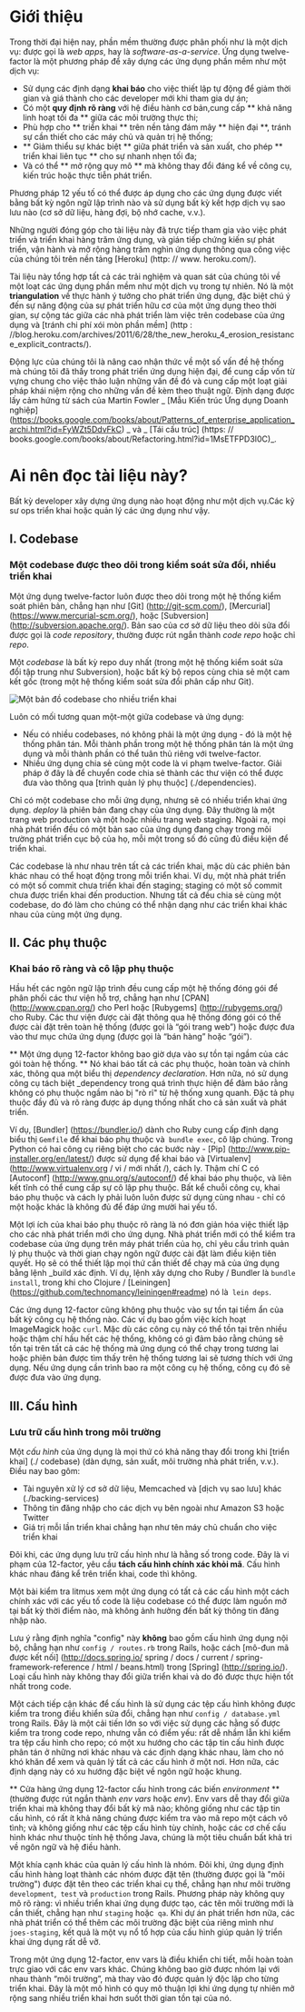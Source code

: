 Giới thiệu
============

Trong thời đại hiện nay, phần mềm thường được phân phối như là một dịch vụ: được gọi là _web apps_, hay là _software-as-a-service_. Ứng dụng twelve-factor là một phương pháp để xây dựng các ứng dụng phần mềm như một dịch vụ:

* Sử dụng các định dạng **khai báo** cho việc thiết lập tự động để giảm thời gian và giá thành cho các developer mới khi tham gia dự án;
* Có một **quy định rõ ràng** với hệ điều hành cơ bản,cung cấp ** khả năng linh hoạt tối đa ** giữa các môi trường thực thi;
* Phù hợp cho ** triển khai ** trên nền tảng đám mây ** hiện đại **, tránh sự cần thiết cho các máy chủ và quản trị hệ thống;
* ** Giảm thiểu sự khác biệt ** giữa phát triển và sản xuất, cho phép ** triển khai liên tục ** cho sự nhanh nhẹn tối đa;
* Và có thể ** mở rộng quy mô ** mà không thay đổi đáng kể về công cụ, kiến ​​trúc hoặc thực tiễn phát triển.

Phương pháp 12 yếu tố có thể được áp dụng cho các ứng dụng được viết bằng bất kỳ ngôn ngữ lập trình nào và sử dụng bất kỳ kết hợp dịch vụ sao lưu nào (cơ sở dữ liệu, hàng đợi, bộ nhớ cache, v.v.).

Những người đóng góp cho tài liệu này đã trực tiếp tham gia vào việc phát triển và triển khai hàng trăm ứng dụng, và gián tiếp chứng kiến ​​sự phát triển, vận hành và mở rộng hàng trăm nghìn ứng dụng thông qua công việc của chúng tôi trên nền tảng [Heroku] (http: // www. heroku.com/).

Tài liệu này tổng hợp tất cả các trải nghiệm và quan sát của chúng tôi về một loạt các ứng dụng phần mềm như một dịch vụ trong tự nhiên. Nó là một __triangulation__ về thực hành ý tưởng cho phát triển ứng dụng, đặc biệt chú ý đến sự năng động của sự phát triển hữu cơ của một ứng dụng theo thời gian, sự cộng tác giữa các nhà phát triển làm việc trên codebase của ứng dụng và [tránh chi phí xói mòn phần mềm] (http : //blog.heroku.com/archives/2011/6/28/the_new_heroku_4_erosion_resistance_explicit_contracts/).

Động lực của chúng tôi là nâng cao nhận thức về một số vấn đề hệ thống mà chúng tôi đã thấy trong phát triển ứng dụng hiện đại, để cung cấp vốn từ vựng chung cho việc thảo luận những vấn đề đó và cung cấp một loạt giải pháp khái niệm rộng cho những vấn đề kèm theo thuật ngữ. Định dạng được lấy cảm hứng từ sách của Martin Fowler _ [Mẫu Kiến trúc Ứng dụng Doanh nghiệp] (https://books.google.com/books/about/Patterns_of_enterprise_application_archi.html?id=FyWZt5DdvFkC) _ và _ [Tái cấu trúc] (https: // books.google.com/books/about/Refactoring.html?id=1MsETFPD3I0C)_.

Ai nên đọc tài liệu này?
==============================

Bất kỳ developer xây dựng ứng dụng nào hoạt động như một dịch vụ.Các kỹ sư ops triển khai hoặc quản lý các ứng dụng như vậy.

I. Codebase
-----------

### Một codebase được theo dõi trong kiểm soát sửa đổi, nhiều triển khai


Một ứng dụng twelve-factor luôn được theo dõi trong một hệ thống kiểm soát phiên bản, chẳng hạn như [Git] (http://git-scm.com/), [Mercurial] (https://www.mercurial-scm.org/), hoặc [Subversion] (http://subversion.apache.org/). Bản sao của cơ sở dữ liệu theo dõi sửa đổi được gọi là _code repository_, thường được rút ngắn thành _code repo_ hoặc chỉ _repo_.

Một _codebase_ là bất kỳ repo duy nhất (trong một hệ thống kiểm soát sửa đổi tập trung như Subversion), hoặc bất kỳ bộ repos cùng chia sẻ một cam kết gốc (trong một hệ thống kiểm soát sửa đổi phân cấp như Git).

![Một bản đồ codebase cho nhiều triển khai](/images/codebase-deploys.png)


Luôn có mối tương quan một-một giữa codebase và ứng dụng:

* Nếu có nhiều codebases, nó không phải là một ứng dụng - đó là một hệ thống phân tán. Mỗi thành phần trong một hệ thống phân tán là một ứng dụng và mỗi thành phần có thể tuân thủ riêng với twelve-factor.
* Nhiều ứng dụng chia sẻ cùng một code là vi phạm twelve-factor. Giải pháp ở đây là để chuyển code chia sẻ thành các thư viện có thể được đưa vào thông qua [trình quản lý phụ thuộc] (./dependencies).


Chỉ có một codebase cho mỗi ứng dụng, nhưng sẽ có nhiều triển khai ứng dụng. _deploy_ là phiên bản đang chạy của ứng dụng. Đây thường là một trang web production và một hoặc nhiều trang web staging. Ngoài ra, mọi nhà phát triển đều có một bản sao của ứng dụng đang chạy trong môi trường phát triển cục bộ của họ, mỗi một trong số đó cũng đủ điều kiện để triển khai.

Các codebase là như nhau trên tất cả các triển khai, mặc dù các phiên bản khác nhau có thể hoạt động trong mỗi triển khai. Ví dụ, một nhà phát triển có một số commit chưa triển khai đến staging; staging có một số commit chưa được triển khai đến production. Nhưng tất cả đều chia sẻ cùng một codebase, do đó làm cho chúng có thể nhận dạng như các triển khai khác nhau của cùng một ứng dụng.

II. Các phụ thuộc
----------------

### Khai báo rõ ràng và cô lập phụ thuộc

Hầu hết các ngôn ngữ lập trình đều cung cấp một hệ thống đóng gói để phân phối các thư viện hỗ trợ, chẳng hạn như [CPAN] (http://www.cpan.org/) cho Perl hoặc [Rubygems] (http://rubygems.org/) cho Ruby. Các thư viện được cài đặt thông qua hệ thống đóng gói có thể được cài đặt trên toàn hệ thống (được gọi là “gói trang web”) hoặc được đưa vào thư mục chứa ứng dụng (được gọi là “bán hàng” hoặc “gói”).

** Một ứng dụng 12-factor không bao giờ dựa vào sự tồn tại ngầm của các gói toàn hệ thống. ** Nó khai báo tất cả các phụ thuộc, hoàn toàn và chính xác, thông qua một biểu thị _dependency declaration_. Hơn nữa, nó sử dụng công cụ tách biệt _dependency trong quá trình thực hiện để đảm bảo rằng không có phụ thuộc ngầm nào bị "rò rỉ" từ hệ thống xung quanh. Đặc tả phụ thuộc đầy đủ và rõ ràng được áp dụng thống nhất cho cả sản xuất và phát triển.

Ví dụ, [Bundler] (https://bundler.io/) dành cho Ruby cung cấp định dạng biểu thị `Gemfile` để khai báo phụ thuộc và` bundle exec`, cô lập chúng. Trong Python có hai công cụ riêng biệt cho các bước này - [Pip] (http://www.pip-installer.org/en/latest/) được sử dụng để khai báo và [Virtualenv] (http://www.virtualenv.org / vi / mới nhất /), cách ly. Thậm chí C có [Autoconf] (http://www.gnu.org/s/autoconf/) để khai báo phụ thuộc, và liên kết tĩnh có thể cung cấp sự cô lập phụ thuộc. Bất kể chuỗi công cụ, khai báo phụ thuộc và cách ly phải luôn luôn được sử dụng cùng nhau - chỉ có một hoặc khác là không đủ để đáp ứng mười hai yếu tố.


Một lợi ích của khai báo phụ thuộc rõ ràng là nó đơn giản hóa việc thiết lập cho các nhà phát triển mới cho ứng dụng. Nhà phát triển mới có thể kiểm tra codebase của ứng dụng trên máy phát triển của họ, chỉ yêu cầu trình quản lý phụ thuộc và thời gian chạy ngôn ngữ được cài đặt làm điều kiện tiên quyết. Họ sẽ có thể thiết lập mọi thứ cần thiết để chạy mã của ứng dụng bằng lệnh _build xác định. Ví dụ, lệnh xây dựng cho Ruby / Bundler là `bundle install`, trong khi cho Clojure / [Leiningen] (https://github.com/technomancy/leiningen#readme) nó là` lein deps`.

Các ứng dụng 12-factor cũng không phụ thuộc vào sự tồn tại tiềm ẩn của bất kỳ công cụ hệ thống nào. Các ví dụ bao gồm việc kích hoạt ImageMagick hoặc `curl`. Mặc dù các công cụ này có thể tồn tại trên nhiều hoặc thậm chí hầu hết các hệ thống, không có gì đảm bảo rằng chúng sẽ tồn tại trên tất cả các hệ thống mà ứng dụng có thể chạy trong tương lai hoặc phiên bản được tìm thấy trên hệ thống tương lai sẽ tương thích với ứng dụng. Nếu ứng dụng cần trình bao ra một công cụ hệ thống, công cụ đó sẽ được đưa vào ứng dụng.

III. Cấu hình
-----------

### Lưu trữ cấu hình trong môi trường

Một _cấu hình_ của ứng dụng là mọi thứ có khả năng thay đổi trong khi [triển khai] (./ codebase) (dàn dựng, sản xuất, môi trường nhà phát triển, v.v.). Điều nay bao gôm:


* Tài nguyên xử lý cơ sở dữ liệu, Memcached và [dịch vụ sao lưu] khác (./backing-services)
* Thông tin đăng nhập cho các dịch vụ bên ngoài như Amazon S3 hoặc Twitter
* Giá trị mỗi lần triển khai chẳng hạn như tên máy chủ chuẩn cho việc triển khai

Đôi khi, các ứng dụng lưu trữ cấu hình như là hằng số trong code. Đây là vi phạm của 12-factor, yêu cầu **tách cấu hình chính xác khỏi mã**. Cấu hình khác nhau đáng kể trên triển khai, code thì không.

Một bài kiểm tra litmus xem một ứng dụng có tất cả các cấu hình một cách chính xác với các yếu tố code là liệu codebase có thể được làm nguồn mở tại bất kỳ thời điểm nào, mà không ảnh hưởng đến bất kỳ thông tin đăng nhập nào.

Lưu ý rằng định nghĩa "config" này **không** bao gồm cấu hình ứng dụng nội bộ, chẳng hạn như `config / routes.rb` trong Rails, hoặc cách [mô-đun mã được kết nối] (http://docs.spring.io/ spring / docs / current / spring-framework-reference / html / beans.html) trong [Spring] (http://spring.io/). Loại cấu hình này không thay đổi giữa triển khai và do đó được thực hiện tốt nhất trong code.


Một cách tiếp cận khác để cấu hình là sử dụng các tệp cấu hình không được kiểm tra trong điều khiển sửa đổi, chẳng hạn như `config / database.yml` trong Rails. Đây là một cải tiến lớn so với việc sử dụng các hằng số được kiểm tra trong code repo, nhưng vẫn có điểm yếu: rất dễ nhầm lẫn khi kiểm tra tệp cấu hình cho repo; có một xu hướng cho các tập tin cấu hình được phân tán ở những nơi khác nhau và các định dạng khác nhau, làm cho nó khó khăn để xem và quản lý tất cả các cấu hình ở một nơi. Hơn nữa, các định dạng này có xu hướng đặc biệt về ngôn ngữ hoặc khung.


** Cửa hàng ứng dụng 12-factor cấu hình trong các biến _environment_ ** (thường được rút ngắn thành _env vars_ hoặc _env_). Env vars dễ thay đổi giữa triển khai mà không thay đổi bất kỳ mã nào; không giống như các tập tin cấu hình, có rất ít khả năng chúng được kiểm tra vào mã repo một cách vô tình; và không giống như các tệp cấu hình tùy chỉnh, hoặc các cơ chế cấu hình khác như thuộc tính hệ thống Java, chúng là một tiêu chuẩn bất khả tri về ngôn ngữ và hệ điều hành.


Một khía cạnh khác của quản lý cấu hình là nhóm. Đôi khi, ứng dụng định cấu hình hàng loạt thành các nhóm được đặt tên (thường được gọi là "môi trường") được đặt tên theo các triển khai cụ thể, chẳng hạn như môi trường `development`,` test` và `production` trong Rails. Phương pháp này không quy mô rõ ràng: vì nhiều triển khai ứng dụng được tạo, các tên môi trường mới là cần thiết, chẳng hạn như `staging` hoặc` qa`. Khi dự án phát triển hơn nữa, các nhà phát triển có thể thêm các môi trường đặc biệt của riêng mình như `joes-staging`, kết quả là một vụ nổ tổ hợp của cấu hình giúp quản lý triển khai ứng dụng rất dễ vỡ.

Trong một ứng dụng 12-factor, env vars là điều khiển chi tiết, mỗi hoàn toàn trực giao với các env vars khác. Chúng không bao giờ được nhóm lại với nhau thành “môi trường”, mà thay vào đó được quản lý độc lập cho từng triển khai. Đây là một mô hình có quy mô thuận lợi khi ứng dụng tự nhiên mở rộng sang nhiều triển khai hơn suốt thời gian tồn tại của nó.
